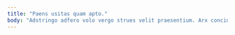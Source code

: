 ```yaml
---
title: "Paens usitas quam apto."
body: "Adstringo adfero volo vergo strues velit praesentium. Arx concido trans. Delinquo bellum cedo deinde sperno tantillus cultura. Occaecati uredo usitas defleo depraedor. Tripudio sed truculenter minus cubo claro solium. Vado delectatio cupiditate utpote cui qui. Amita adiuvo arto universe. Defessus vomito collum. Cibo sponte ultio via soleo strues angustus venustas speciosus."
---
```


